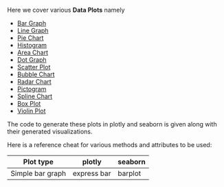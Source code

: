 Here we cover various **Data Plots** namely

- [Bar Graph](https://github.com/sameermahajan/MLWorkshop/blob/master/13.%20Visualization/Bar%20Graph.ipynb)
- [Line Graph](https://github.com/sameermahajan/MLWorkshop/blob/master/13.%20Visualization/Line%20Graph.ipynb)
- [Pie Chart](https://github.com/sameermahajan/MLWorkshop/blob/master/13.%20Visualization/Pie%20Chart.ipynb)
- [Histogram](https://github.com/sameermahajan/MLWorkshop/blob/master/13.%20Visualization/Histogram.ipynb)
- [Area Chart](https://github.com/sameermahajan/MLWorkshop/blob/master/13.%20Visualization/Area%20Chart.ipynb)
- [Dot Graph](https://github.com/sameermahajan/MLWorkshop/blob/master/13.%20Visualization/Dot%20Graph.ipynb)
- [Scatter Plot](https://github.com/sameermahajan/MLWorkshop/blob/master/13.%20Visualization/Scatter%20Plot.ipynb)
- [Bubble Chart](https://github.com/sameermahajan/MLWorkshop/blob/master/13.%20Visualization/Bubble%20Chart.ipynb)
- [Radar Chart](https://github.com/sameermahajan/MLWorkshop/blob/master/13.%20Visualization/Radar%20Chart.ipynb)
- [Pictogram](https://github.com/sameermahajan/MLWorkshop/blob/master/13.%20Visualization/Pictogram.ipynb)
- [Spline Chart](https://github.com/sameermahajan/MLWorkshop/blob/master/13.%20Visualization/Spline%20Chart.ipynb)
- [Box Plot](https://github.com/sameermahajan/MLWorkshop/blob/master/13.%20Visualization/Box%20Plot.ipynb)
- [Violin Plot](https://github.com/sameermahajan/MLWorkshop/blob/master/13.%20Visualization/Violin%20Plot.ipynb)

The code to generate these plots in plotly and seaborn is given along with their generated visualizations.

Here is a reference cheat for various methods and attributes to be used:

| Plot type | plotly | seaborn |
|---|---|---|
| Simple bar graph | express bar | barplot |
